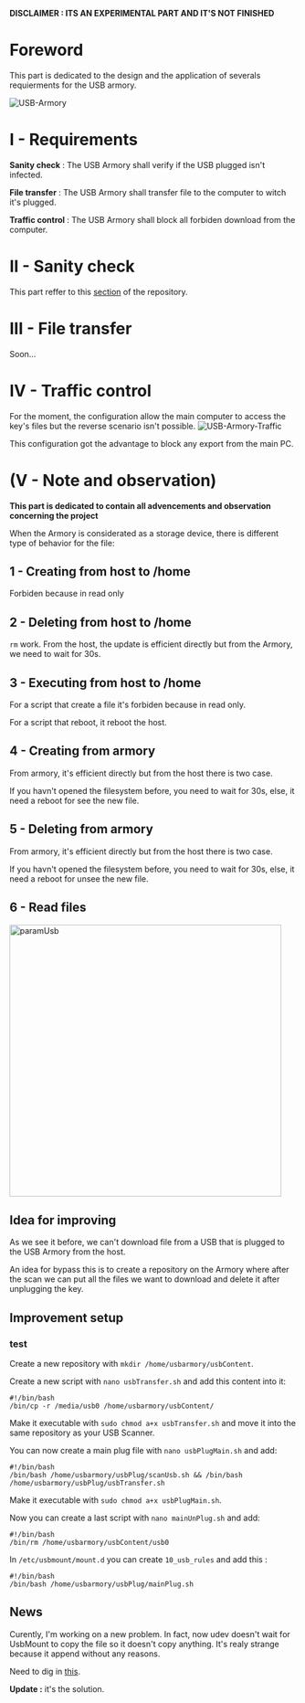 **DISCLAIMER : ITS AN EXPERIMENTAL PART AND IT'S NOT FINISHED**

# Foreword
This part is dedicated to the design and the application of severals requierments for the USB armory.

![USB-Armory](https://user-images.githubusercontent.com/115619908/215988459-6f9821be-21ea-47f6-9442-b856f0a5ce15.png)

# I - Requirements
**Sanity check** : The USB Armory shall verify if the USB plugged isn't infected.

**File transfer** : The USB Armory shall transfer file to the computer to witch it's plugged.

**Traffic control** : The USB Armory shall block all forbiden download from the computer.

# II - Sanity check
This part reffer to this [section](https://github.com/P4ti3nn3/USB-Armory-Setup/tree/main/Secured-USB/1-ClamAV) of the repository.

# III - File transfer
Soon...

# IV - Traffic control
For the moment, the configuration allow the main computer to access the key's files but the reverse scenario isn't possible.
![USB-Armory-Traffic](https://user-images.githubusercontent.com/115619908/216015933-190c2bb5-0e16-41ce-8a9f-a4c842d50042.png)

This configuration got the advantage to block any export from the main PC.

# (V - Note and observation)
**This part is dedicated to contain all advencements and observation concerning the project**

When the Armory is considerated as a storage device, there is different type of behavior for the file:

## 1 - Creating from host to /home
Forbiden because in read only

## 2 - Deleting from host to /home
`rm` work. From the host, the update is efficient directly but from the Armory, we need to wait for 30s.

## 3 - Executing from host to /home
For a script that create a file it's forbiden because in read only.

For a script that reboot, it reboot the host.

## 4 - Creating from armory
From armory, it's efficient directly but from the host there is two case. 

If you havn't opened the filesystem before, you need to wait for 30s, else, it need a reboot for see the new file. 

## 5 - Deleting from armory
From armory, it's efficient directly but from the host there is two case. 

If you havn't opened the filesystem before, you need to wait for 30s, else, it need a reboot for unsee the new file. 

## 6 - Read files

<img width="476" alt="paramUsb" src="https://user-images.githubusercontent.com/115619908/220124169-2ff3a3f9-bc5e-4472-940e-bb42c7a872b1.png">

## Idea for improving
As we see it before, we can't download file from a USB that is plugged to the USB Armory from the host.

An idea for bypass this is to create a repository on the Armory where after the scan we can put all the files we want to download and delete it after unplugging the key.

## Improvement setup
### test
Create a new repository with `mkdir /home/usbarmory/usbContent`.

Create a new script with `nano usbTransfer.sh` and add this content into it:

    #!/bin/bash
    /bin/cp -r /media/usb0 /home/usbarmory/usbContent/
    
Make it executable with `sudo chmod a+x usbTransfer.sh` and move it into the same repository as your USB Scanner.

You can now create a main plug file with `nano usbPlugMain.sh` and add:

    #!/bin/bash
    /bin/bash /home/usbarmory/usbPlug/scanUsb.sh && /bin/bash /home/usbarmory/usbPlug/usbTransfer.sh
    
Make it executable with `sudo chmod a+x usbPlugMain.sh`.

Now you can create a last script with `nano mainUnPlug.sh` and add:

    #!/bin/bash
    /bin/rm /home/usbarmory/usbContent/usb0

In `/etc/usbmount/mount.d` you can create `10_usb_rules` and add this :

    #!/bin/bash
    /bin/bash /home/usbarmory/usbPlug/mainPlug.sh
    
    
    
## News
Curently, I'm working on a new problem. In fact, now udev doesn't wait for UsbMount to copy the file so it doesn't copy anything. It's realy strange because it append without any reasons.

Need to dig in [this](https://askubuntu.com/questions/673650/copying-a-file-from-a-usb-storage-if-it-exist-with-udev-rules).

**Update :** it's the solution.

